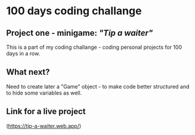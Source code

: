 # 100 days coding challange

## Project one - minigame: *"Tip a waiter"*
This is a part of my coding challange - coding personal projects for 100 days in a row. 

## What next?
Need to create later a "Game" object - to make code better structured and to hide some variables as well. 

## Link for a live project
(https://tip-a-waiter.web.app/)